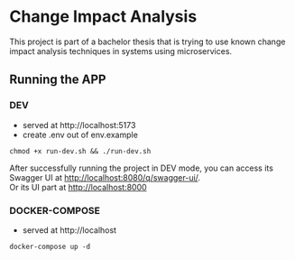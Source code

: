 # Change Impact Analysis

This project is part of a bachelor thesis that is trying to use known change impact analysis techniques in systems using microservices.

## Running the APP

### DEV

- served at http://localhost:5173
- create .env out of env.example

```shell script
chmod +x run-dev.sh && ./run-dev.sh
```

After successfully running the project in DEV mode, you can access its Swagger UI at <http://localhost:8080/q/swagger-ui/>.
<br>
Or its UI part at <http://localhost:8000>

### DOCKER-COMPOSE

- served at http://localhost

```shell script
docker-compose up -d
```
